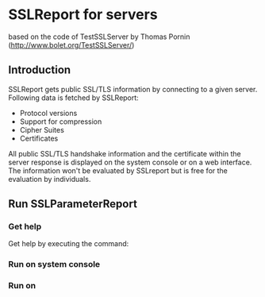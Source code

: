 # SSLReport for servers
based on the code of TestSSLServer by Thomas Pornin (http://www.bolet.org/TestSSLServer/)

## Introduction

SSLReport gets public SSL/TLS information by connecting to a given server. Following data is fetched by SSLReport:

* Protocol versions
* Support for compression
* Cipher Suites
* Certificates

All public SSL/TLS handshake information and the certificate within the server response is displayed on the system console or on a web interface.
The information won't be evaluated by SSLreport but is free for the evaluation by individuals.

## Run SSLParameterReport

### Get help

Get help by executing the command:



### Run on system console

### Run on